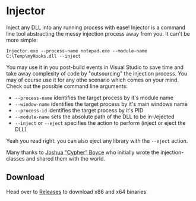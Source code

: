 Injector
========

Inject any DLL into any running process with ease! Injector is a command line tool abstracting the messy injection process away from you. It can't be more simple:

`Injector.exe --process-name notepad.exe --module-name C:\Temp\myHooks.dll --inject`

You may use it in you post-build events in Visual Studio to save time and take away complexity of code by "outsourcing" the injection process. You may of course use it for any othe scenario which comes on your mind. Check out the possible command line arguments:

* `--process-name` identifies the target process by it's module name
* `--window-name` identifies the target process by it's main windows name
* `--process-id` identifies the target process by it's PID
* `--module-name` sets the absolute path of the DLL to be in-/ejected
* `--inject` or `--eject` specifies the action to perform (inject or eject the DLL)

Yeah you read right: you can also eject any library with the `--eject` action.

Many thanks to [Joshua "Cypher" Boyce][raptor] who initially wrote the injection-classes and shared them with the world. 

  [raptor]: http://www.raptorfactor.com/  "The Raptor Factor"

Download
--------
Head over to [Releases](https://github.com/nefarius/Injector/releases/latest) to download x86 and x64 binaries.
